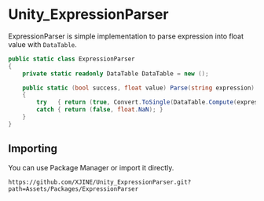 # Unity_ExpressionParser

ExpressionParser is simple implementation to parse expression into float value with ``DataTable``.

```csharp
public static class ExpressionParser
{
    private static readonly DataTable DataTable = new ();

    public static (bool success, float value) Parse(string expression)
    {
        try   { return (true, Convert.ToSingle(DataTable.Compute(expression, ""))); }
        catch { return (false, float.NaN); }
    }
}
```

## Importing

You can use Package Manager or import it directly.

```
https://github.com/XJINE/Unity_ExpressionParser.git?path=Assets/Packages/ExpressionParser
```